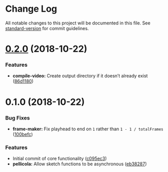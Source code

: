# Change Log

All notable changes to this project will be documented in this file. See [standard-version](https://github.com/conventional-changelog/standard-version) for commit guidelines.

<a name="0.2.0"></a>
# [0.2.0](https://github.com/delucis/pellicola/compare/v0.1.0...v0.2.0) (2018-10-22)


### Features

* **compile-video:** Create output directory if it doesn’t already exist ([86d1180](https://github.com/delucis/pellicola/commit/86d1180))



<a name="0.1.0"></a>
# 0.1.0 (2018-10-22)


### Bug Fixes

* **frame-maker:** Fix playhead to end on `1` rather than `1 - 1 / totalFrames` ([100befc](https://github.com/delucis/pellicola/commit/100befc))


### Features

* Initial commit of core functionality ([c095ec3](https://github.com/delucis/pellicola/commit/c095ec3))
* **pellicola:** Allow sketch functions to be asynchronous ([eb38287](https://github.com/delucis/pellicola/commit/eb38287))
